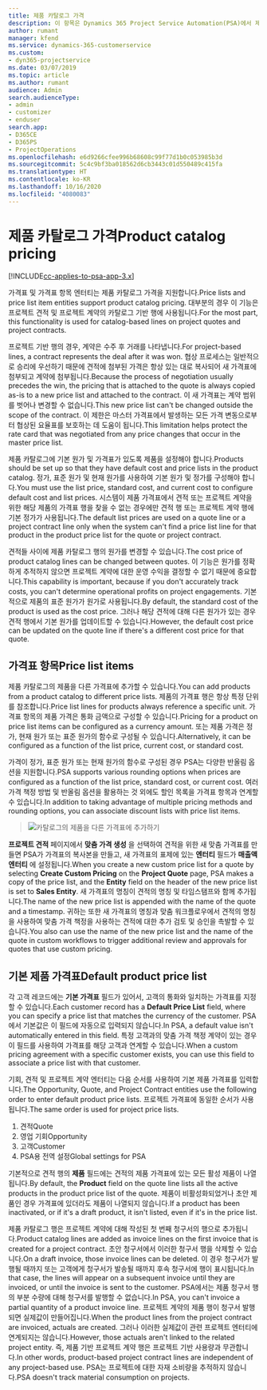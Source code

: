```yaml
---
title: 제품 카탈로그 가격
description: 이 항목은 Dynamics 365 Project Service Automation(PSA)에서 제품 카탈로그 가격이 기능하는 방식에 대한 정보를 제공합니다.
author: rumant
manager: kfend
ms.service: dynamics-365-customerservice
ms.custom:
- dyn365-projectservice
ms.date: 03/07/2019
ms.topic: article
ms.author: rumant
audience: Admin
search.audienceType:
- admin
- customizer
- enduser
search.app:
- D365CE
- D365PS
- ProjectOperations
ms.openlocfilehash: e6d9266cfee996b68608c99f77d1b0c053985b3d
ms.sourcegitcommit: 5c4c9bf3ba018562d6cb3443c01d550489c415fa
ms.translationtype: HT
ms.contentlocale: ko-KR
ms.lasthandoff: 10/16/2020
ms.locfileid: "4080083"
---
```

# <a name="product-catalog-pricing"></a><span data-ttu-id="21120-103">제품 카탈로그 가격</span><span class="sxs-lookup"><span data-stu-id="21120-103">Product catalog pricing</span></span> 

[!INCLUDE[cc-applies-to-psa-app-3.x](../includes/cc-applies-to-psa-app-3x.md)]


<span data-ttu-id="21120-104">가격표 및 가격표 항목 엔터티는 제품 카탈로그 가격을 지원합니다.</span><span class="sxs-lookup"><span data-stu-id="21120-104">Price lists and price list item entities support product catalog pricing.</span></span> <span data-ttu-id="21120-105">대부분의 경우 이 기능은 프로젝트 견적 및 프로젝트 계약의 카탈로그 기반 행에 사용됩니다.</span><span class="sxs-lookup"><span data-stu-id="21120-105">For the most part, this functionality is used for catalog-based lines on project quotes and project contracts.</span></span>

<span data-ttu-id="21120-106">프로젝트 기반 행의 경우, 계약은 수주 후 거래를 나타냅니다.</span><span class="sxs-lookup"><span data-stu-id="21120-106">For project-based lines, a contract represents the deal after it was won.</span></span> <span data-ttu-id="21120-107">협상 프로세스는 일반적으로 승리에 우선하기 때문에 견적에 첨부된 가격은 항상 있는 대로 복사되어 새 가격표에 첨부되고 계약에 첨부됩니다.</span><span class="sxs-lookup"><span data-stu-id="21120-107">Because the process of negotiation usually precedes the win, the pricing that is attached to the quote is always copied as-is to a new price list and attached to the contract.</span></span> <span data-ttu-id="21120-108">이 새 가격표는 계약 범위를 벗어나 변경할 수 없습니다.</span><span class="sxs-lookup"><span data-stu-id="21120-108">This new price list can't be changed outside the scope of the contract.</span></span> <span data-ttu-id="21120-109">이 제한은 마스터 가격표에서 발생하는 모든 가격 변동으로부터 협상된 요율표를 보호하는 데 도움이 됩니다.</span><span class="sxs-lookup"><span data-stu-id="21120-109">This limitation helps protect the rate card that was negotiated from any price changes that occur in the master price list.</span></span>

<span data-ttu-id="21120-110">제품 카탈로그에 기본 원가 및 가격표가 있도록 제품을 설정해야 합니다.</span><span class="sxs-lookup"><span data-stu-id="21120-110">Products should be set up so that they have default cost and price lists in the product catalog.</span></span> <span data-ttu-id="21120-111">정가, 표준 원가 및 현재 원가를 사용하여 기본 원가 및 정가를 구성해야 합니다.</span><span class="sxs-lookup"><span data-stu-id="21120-111">You must use the list price, standard cost, and current cost to configure default cost and list prices.</span></span> <span data-ttu-id="21120-112">시스템이 제품 가격표에서 견적 또는 프로젝트 계약을 위한 해당 제품의 가격표 행을 찾을 수 없는 경우에만 견적 행 또는 프로젝트 계약 행에 기본 정가가 사용됩니다.</span><span class="sxs-lookup"><span data-stu-id="21120-112">The default list prices are used on a quote line or a project contract line only when the system can't find a price list line for that product in the product price list for the quote or project contract.</span></span>

<span data-ttu-id="21120-113">견적들 사이에 제품 카탈로그 행의 원가를 변경할 수 있습니다.</span><span class="sxs-lookup"><span data-stu-id="21120-113">The cost price of product catalog lines can be changed between quotes.</span></span> <span data-ttu-id="21120-114">이 기능은 원가를 정확하게 추적하지 않으면 프로젝트 계약에 대한 운영 수익을 결정할 수 없기 때문에 중요합니다.</span><span class="sxs-lookup"><span data-stu-id="21120-114">This capability is important, because if you don't accurately track costs, you can't determine operational profits on project engagements.</span></span> <span data-ttu-id="21120-115">기본적으로 제품의 표준 원가가 원가로 사용됩니다.</span><span class="sxs-lookup"><span data-stu-id="21120-115">By default, the standard cost of the product is used as the cost price.</span></span> <span data-ttu-id="21120-116">그러나 해당 견적에 대해 다른 원가가 있는 경우 견적 행에서 기본 원가를 업데이트할 수 있습니다.</span><span class="sxs-lookup"><span data-stu-id="21120-116">However, the default cost price can be updated on the quote line if there's a different cost price for that quote.</span></span>

## <a name="price-list-items"></a><span data-ttu-id="21120-117">가격표 항목</span><span class="sxs-lookup"><span data-stu-id="21120-117">Price list items</span></span>

<span data-ttu-id="21120-118">제품 카탈로그의 제품을 다른 가격표에 추가할 수 있습니다.</span><span class="sxs-lookup"><span data-stu-id="21120-118">You can add products from a product catalog to different price lists.</span></span> <span data-ttu-id="21120-119">제품의 가격표 행은 항상 특정 단위를 참조합니다.</span><span class="sxs-lookup"><span data-stu-id="21120-119">Price list lines for products always reference a specific unit.</span></span> <span data-ttu-id="21120-120">가격표 항목의 제품 가격은 통화 금액으로 구성할 수 있습니다.</span><span class="sxs-lookup"><span data-stu-id="21120-120">Pricing for a product on price list items can be configured as a currency amount.</span></span> <span data-ttu-id="21120-121">또는 제품 가격은 정가, 현재 원가 또는 표준 원가의 함수로 구성될 수 있습니다.</span><span class="sxs-lookup"><span data-stu-id="21120-121">Alternatively, it can be configured as a function of the list price, current cost, or standard cost.</span></span>

<span data-ttu-id="21120-122">가격이 정가, 표준 원가 또는 현재 원가의 함수로 구성된 경우 PSA는 다양한 반올림 옵션을 지원합니다.</span><span class="sxs-lookup"><span data-stu-id="21120-122">PSA supports various rounding options when prices are configured as a function of the list price, standard cost, or current cost.</span></span> <span data-ttu-id="21120-123">여러 가격 책정 방법 및 반올림 옵션을 활용하는 것 외에도 할인 목록을 가격표 항목과 연계할 수 있습니다.</span><span class="sxs-lookup"><span data-stu-id="21120-123">In addition to taking advantage of multiple pricing methods and rounding options, you can associate discount lists with price list items.</span></span> 

> ![카탈로그의 제품을 다른 가격표에 추가하기](media/basic-guide-16.png)

<span data-ttu-id="21120-125">**프로젝트 견적** 페이지에서 **맞춤 가격 생성** 을 선택하여 견적을 위한 새 맞춤 가격표를 만들면 PSA가 가격표의 복사본을 만들고, 새 가격표의 표제에 있는 **엔터티** 필드가 **매출액 엔터티** 에 설정됩니다.</span><span class="sxs-lookup"><span data-stu-id="21120-125">When you create a new custom price list for a quote by selecting **Create Custom Pricing** on the **Project Quote** page, PSA makes a copy of the price list, and the **Entity** field on the header of the new price list is set to **Sales Entity**.</span></span> <span data-ttu-id="21120-126">새 가격표의 명칭이 견적의 명칭 및 타임스탬프와 함께 추가됩니다.</span><span class="sxs-lookup"><span data-stu-id="21120-126">The name of the new price list is appended with the name of the quote and a timestamp.</span></span> <span data-ttu-id="21120-127">귀하는 또한 새 가격표의 명칭과 맞춤 워크플로우에서 견적의 명칭을 사용하여 맞춤 가격 책정을 사용하는 견적에 대한 추가 검토 및 승인을 촉발할 수 있습니다.</span><span class="sxs-lookup"><span data-stu-id="21120-127">You also can use the name of the new price list and the name of the quote in custom workflows to trigger additional review and approvals for quotes that use custom pricing.</span></span>

 
## <a name="default-product-price-list"></a><span data-ttu-id="21120-128">기본 제품 가격표</span><span class="sxs-lookup"><span data-stu-id="21120-128">Default product price list</span></span>
<span data-ttu-id="21120-129">각 고객 레코드에는 **기본 가격표** 필드가 있어서, 고객의 통화와 일치하는 가격표를 지정할 수 있습니다.</span><span class="sxs-lookup"><span data-stu-id="21120-129">Each customer record has a **Default Price List** field, where you can specify a price list that matches the currency of the customer.</span></span> <span data-ttu-id="21120-130">PSA에서 기본값은 이 필드에 자동으로 입력되지 않습니다.</span><span class="sxs-lookup"><span data-stu-id="21120-130">In PSA, a default value isn't automatically entered in this field.</span></span> <span data-ttu-id="21120-131">특정 고객과의 맞춤 가격 책정 계약이 있는 경우 이 필드를 사용하여 가격표를 해당 고객과 연계할 수 있습니다.</span><span class="sxs-lookup"><span data-stu-id="21120-131">When a custom pricing agreement with a specific customer exists, you can use this field to associate a price list with that customer.</span></span>

<span data-ttu-id="21120-132">기회, 견적 및 프로젝트 계약 엔터티는 다음 순서를 사용하여 기본 제품 가격표를 입력합니다.</span><span class="sxs-lookup"><span data-stu-id="21120-132">The Opportunity, Quote, and Project Contract entities use the following order to enter default product price lists.</span></span> <span data-ttu-id="21120-133">프로젝트 가격표에 동일한 순서가 사용됩니다.</span><span class="sxs-lookup"><span data-stu-id="21120-133">The same order is used for project price lists.</span></span>

1.  <span data-ttu-id="21120-134">견적</span><span class="sxs-lookup"><span data-stu-id="21120-134">Quote</span></span>
2.  <span data-ttu-id="21120-135">영업 기회</span><span class="sxs-lookup"><span data-stu-id="21120-135">Opportunity</span></span>
3.  <span data-ttu-id="21120-136">고객</span><span class="sxs-lookup"><span data-stu-id="21120-136">Customer</span></span>
4.  <span data-ttu-id="21120-137">PSA용 전역 설정</span><span class="sxs-lookup"><span data-stu-id="21120-137">Global settings for PSA</span></span>

<span data-ttu-id="21120-138">기본적으로 견적 행의 **제품** 필드에는 견적의 제품 가격표에 있는 모든 활성 제품이 나열됩니다.</span><span class="sxs-lookup"><span data-stu-id="21120-138">By default, the **Product** field on the quote line lists all the active products in the product price list of the quote.</span></span> <span data-ttu-id="21120-139">제품이 비활성화되었거나 초안 제품인 경우 가격표에 있더라도 제품이 나열되지 않습니다.</span><span class="sxs-lookup"><span data-stu-id="21120-139">If a product has been inactivated, or if it's a draft product, it isn't listed, even if it's in the price list.</span></span> 

<span data-ttu-id="21120-140">제품 카탈로그 행은 프로젝트 계약에 대해 작성된 첫 번째 청구서의 행으로 추가됩니다.</span><span class="sxs-lookup"><span data-stu-id="21120-140">Product catalog lines are added as invoice lines on the first invoice that is created for a project contract.</span></span> <span data-ttu-id="21120-141">초안 청구서에서 이러한 청구서 행을 삭제할 수 있습니다.</span><span class="sxs-lookup"><span data-stu-id="21120-141">On a draft invoice, those invoice lines can be deleted.</span></span> <span data-ttu-id="21120-142">이 경우 청구서가 발행될 때까지 또는 고객에게 청구서가 발송될 때까지 후속 청구서에 행이 표시됩니다.</span><span class="sxs-lookup"><span data-stu-id="21120-142">In that case, the lines will appear on a subsequent invoice until they are invoiced, or until the invoice is sent to the customer.</span></span> <span data-ttu-id="21120-143">PSA에서는 제품 청구서 행의 부분 수량에 대해 청구서를 발행할 수 없습니다.</span><span class="sxs-lookup"><span data-stu-id="21120-143">In PSA, you can't invoice a partial quantity of a product invoice line.</span></span> <span data-ttu-id="21120-144">프로젝트 계약의 제품 행이 청구서 발행되면 실제값이 만들어집니다.</span><span class="sxs-lookup"><span data-stu-id="21120-144">When the product lines from the project contract are invoiced, actuals are created.</span></span> <span data-ttu-id="21120-145">그러나 이러한 실제값이 관련 프로젝트 엔터티에 연계되지는 않습니다.</span><span class="sxs-lookup"><span data-stu-id="21120-145">However, those actuals aren't linked to the related project entity.</span></span> <span data-ttu-id="21120-146">즉, 제품 기반 프로젝트 계약 행은 프로젝트 기반 사용량과 무관합니다.</span><span class="sxs-lookup"><span data-stu-id="21120-146">In other words, product-based project contract lines are independent of any project-based use.</span></span> <span data-ttu-id="21120-147">PSA는 프로젝트에 대한 자재 소비량을 추적하지 않습니다.</span><span class="sxs-lookup"><span data-stu-id="21120-147">PSA doesn't track material consumption on projects.</span></span>
